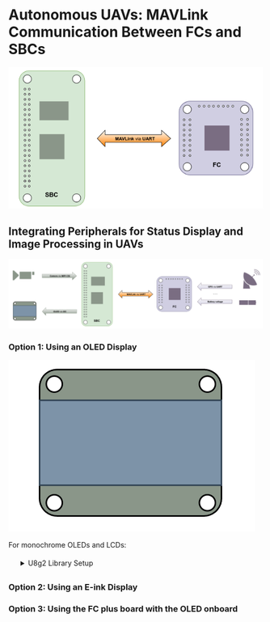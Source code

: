 # Autonomous UAVs: MAVLink Communication Between FCs and SBCs

<p align="center">
  <img src="Images/sbc_fc.png" alt="sbc_fc">
</p>

## Integrating Peripherals for Status Display and Image Processing in UAVs
![sbc_fc_ench](Images/sbc_fc_ench.png)

### Option 1: Using an OLED Display
![oled](Images/oled.png)

For monochrome OLEDs and LCDs:
<ol style="line-height: 2; list-style-type: none;">
   <li>
      <details>
        <summary>U8g2 Library Setup</summary>
        <p>Navigate to the u8g2 directory:</p>
        <pre><code>cd ~/u8g2</code></pre>
        <p>Create a build directory and navigate into it:</p>
        <pre><code>mkdir build && cd build</code></pre>
        <p>Run CMake to configure the project:</p>
        <pre><code>cmake ..</code></pre>
        <p><strong>Output:</strong></p>
        <p>
        -- The C compiler identification is GNU 10.2.1<br>
        -- The CXX compiler identification is GNU 10.2.1<br>
        -- Detecting C compiler ABI info<br>
        -- Detecting C compiler ABI info - done<br>
        -- Check for working C compiler: /usr/bin/cc - skipped<br>
        -- Detecting C compile features<br>
        -- Detecting C compile features - done<br>
        -- Detecting CXX compiler ABI info<br>
        -- Detecting CXX compiler ABI info - done<br>
        -- Check for working CXX compiler: /usr/bin/c++ - skipped<br>
        -- Detecting CXX compile features<br>
        -- Detecting CXX compile features - done<br>
        -- Configuring done<br>
        -- Generating done<br>
        -- Build files have been written to: /home/radxa/u8g2/build
        </p>
        <p>Build the project:</p>
        <pre><code>make</code></pre>
        <p><strong>Output:</strong></p>
        <p>
        Scanning dependencies of target u8g2<br>
        [  0%] Building C object CMakeFiles/u8g2.dir/csrc/mui.c.o<br>
        [  1%] Building C object CMakeFiles/u8g2.dir/csrc/mui_u8g2.c.o<br>
        [  2%] Building C object CMakeFiles/u8g2.dir/csrc/u8g2_arc.c.o<br>
        [  3%] Building C object CMakeFiles/u8g2.dir/csrc/u8g2_bitmap.c.o<br>
        ...<br>
        [ 97%] Building C object CMakeFiles/u8g2.dir/csrc/u8x8_string.c.o<br>
        [ 98%] Building C object CMakeFiles/u8g2.dir/csrc/u8x8_u16toa.c.o<br>
        [ 99%] Building C object CMakeFiles/u8g2.dir/csrc/u8x8_u8toa.c.o<br>
        [100%] Linking C static library libu8g2.a<br>
        [100%] Built target u8g2
        </p>
        <p>Install the library:</p>
        <pre><code>sudo make install</code></pre>
        <p><strong>Output:</strong></p>
        <p>
        Install the project...<br>
        -- Install configuration: ""<br>
        -- Installing: /usr/local/lib/libu8g2.a<br>
        -- Installing: /usr/local/include/u8g2/mui.h<br>
        -- Installing: /usr/local/include/u8g2/mui_u8g2.h<br>
        -- Installing: /usr/local/include/u8g2/u8g2.h<br>
        -- Installing: /usr/local/include/u8g2/u8x8.h<br>
        -- Installing: /usr/local/lib/cmake/u8g2/u8g2-targets.cmake<br>
        -- Installing: /usr/local/lib/cmake/u8g2/u8g2-targets-noconfig.cmake<br>
        -- Installing: /usr/local/lib/cmake/u8g2/u8g2-config.cmake
        </p>

         <p>Create a Symlink for Easier Access:</p>
         <pre><code>sudo ln -s /usr/local/include/u8g2 /usr/local/include/u8g2</code></pre>
      </details>
   </li>
</ol>




### Option 2: Using an E-ink Display


### Option 3: Using the FC plus board with the OLED onboard

